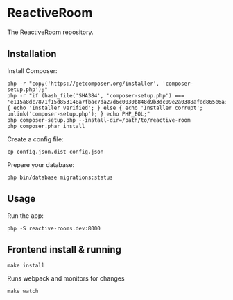 # ReactiveRoom

The ReactiveRoom repository.

## Installation

Install Composer:

```
php -r "copy('https://getcomposer.org/installer', 'composer-setup.php');"
php -r "if (hash_file('SHA384', 'composer-setup.php') === 'e115a8dc7871f15d853148a7fbac7da27d6c0030b848d9b3dc09e2a0388afed865e6a3d6b3c0fad45c48e2b5fc1196ae') { echo 'Installer verified'; } else { echo 'Installer corrupt'; unlink('composer-setup.php'); } echo PHP_EOL;"
php composer-setup.php --install-dir=/path/to/reactive-room
php composer.phar install
```

Create a config file:

```
cp config.json.dist config.json
```

Prepare your database:

```
php bin/database migrations:status
```

## Usage

Run the app:

```
php -S reactive-rooms.dev:8000
```

## Frontend install & running

```
make install
```

Runs webpack and monitors for changes

```
make watch
```
